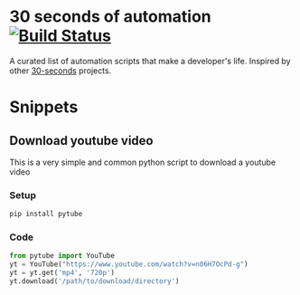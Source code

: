 # 30 seconds of automation [![Build Status](https://travis-ci.com/arjunmahishi/30-seconds-of-automation.svg?branch=master)](https://travis-ci.com/arjunmahishi/30-seconds-of-automation)
A curated list of automation scripts that make a developer's life. Inspired by other [30-seconds](https://github.com/30-seconds) projects.

# Snippets

## Download youtube video
This is a very simple and common python script to download a youtube video

### Setup
```bash
pip install pytube
```

### Code
```py
from pytube import YouTube
yt = YouTube("https://www.youtube.com/watch?v=n06H7OcPd-g")
yt = yt.get('mp4', '720p')
yt.download('/path/to/download/directory')
```